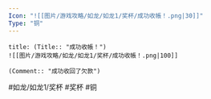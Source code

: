 ```yaml
---
Icon: "![[图片/游戏攻略/如龙/如龙1/奖杯/成功收帳！.png|30]]"
Type: "铜"
---
```

```ad-common-bronze-trophy
title: (Title:: "成功收帳！")
![[图片/游戏攻略/如龙/如龙1/奖杯/成功收帳！.png|100]]

(Comment:: "成功收回了欠款")
```

#如龙/如龙1/奖杯 #奖杯 #铜
